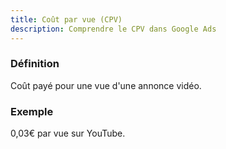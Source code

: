```yaml
---
title: Coût par vue (CPV)
description: Comprendre le CPV dans Google Ads
---
```


### Définition
Coût payé pour une vue d'une annonce vidéo.

### Exemple
0,03€ par vue sur YouTube.